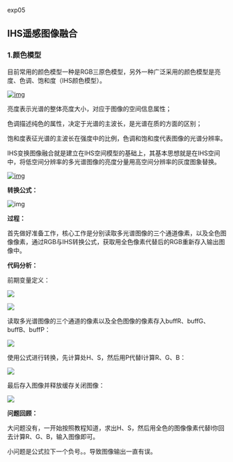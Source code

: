 exp05

## IHS遥感图像融合

### 1.颜色模型

目前常用的颜色模型一种是RGB三原色模型，另外一种广泛采用的颜色模型是亮度、色调、饱和度（IHS颜色模型）。

[![img](https://camo.githubusercontent.com/7669e5d6ae6142e6584102f14f638d6bde583e04/687474703a2f2f7777312e73696e61696d672e636e2f6c617267652f36646562373261336c7931667869627774336467626a32307367306430776d782e6a7067)](https://camo.githubusercontent.com/7669e5d6ae6142e6584102f14f638d6bde583e04/687474703a2f2f7777312e73696e61696d672e636e2f6c617267652f36646562373261336c7931667869627774336467626a32307367306430776d782e6a7067)

亮度表示光谱的整体亮度大小，对应于图像的空间信息属性；

色调描述纯色的属性，决定于光谱的主波长，是光谱在质的方面的区别；

饱和度表征光谱的主波长在强度中的比例，色调和饱和度代表图像的光谱分辨率。

IHS变换图像融合就是建立在IHS空间模型的基础上，其基本思想就是在IHS空间中，将低空间分辨率的多光谱图像的亮度分量用高空间分辨率的灰度图象替换。

[![img](https://camo.githubusercontent.com/16e5d6da2a6288196dde3ef776452888cf797b30/687474703a2f2f7777312e73696e61696d672e636e2f6c617267652f36646562373261336c7931667869627970613973706a3230687630386e64667a2e6a7067)](https://camo.githubusercontent.com/16e5d6da2a6288196dde3ef776452888cf797b30/687474703a2f2f7777312e73696e61696d672e636e2f6c617267652f36646562373261336c7931667869627970613973706a3230687630386e64667a2e6a7067)



**转换公式：**



![img](https://camo.githubusercontent.com/22021142b4edd37de54caa15c21a8861f20ed948/687474703a2f2f7777312e73696e61696d672e636e2f6c617267652f36646562373261336c793166786964356e6b6e63696a323069373037377766352e6a7067)

**过程：**

首先做好准备工作，核心工作是分别读取多光谱图像的三个通道像素，以及全色图像像素，通过RGB与IHS转换公式，获取用全色像素代替后的RGB重新存入输出图像中。

**代码分析：**

前期变量定义：

![](http://ww1.sinaimg.cn/large/005Jzifvly1fyuxh3nnylj30ww0e4myh.jpg)

![](http://ww1.sinaimg.cn/large/005Jzifvly1fyuxhgyfhvj30hs03yaad.jpg)

读取多光谱图像的三个通道的像素以及全色图像的像素存入buffR、buffG、buffB、buffP：

![](http://ww1.sinaimg.cn/large/005Jzifvly1fyuxi7nabpj30v902s0sz.jpg)

使用公式进行转换，先计算处H、S，然后用P代替I计算R、G、B：

![](http://ww1.sinaimg.cn/large/005Jzifvly1fyuxilbookj30sh05fdg9.jpg)

最后存入图像并释放缓存关闭图像：

![](http://ww1.sinaimg.cn/large/005Jzifvly1fyuxivhu1gj30w50axq3k.jpg)



**问题回顾：**

大问题没有，一开始按照教程知道，求出H、S，然后用全色的图像像素代替I你回去计算R、G、B，输入图像即可。

小问题是公式拉下一个负号。。导致图像输出一直有误。